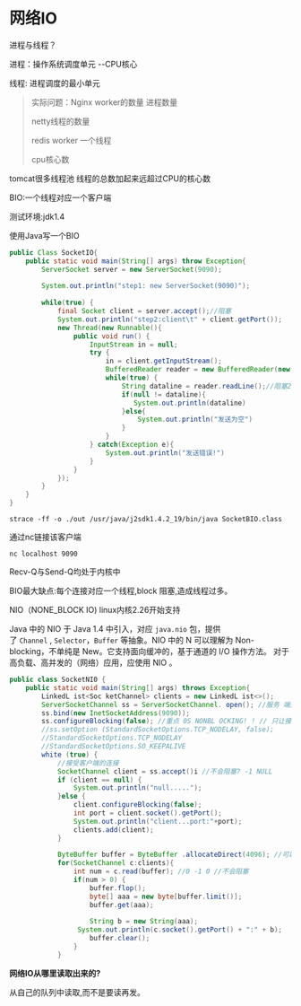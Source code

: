 # 网络IO



进程与线程？

进程：操作系统调度单元 --CPU核心

线程: 进程调度的最小单元

> 实际问题：Nginx worker的数量 进程数量 
>
> netty线程的数量
>
> redis worker 一个线程 
>
> cpu核心数

tomcat很多线程池 线程的总数加起来远超过CPU的核心数

BIO:一个线程对应一个客户端

测试环境:jdk1.4

使用Java写一个BIO

```java
public Class SocketIO{
    public static void main(String[] args) throw Exception{
        ServerSocket server = new ServerSocket(9090);
        
        System.out.println("step1: new ServerSocket(9090)");
        
        while(true) {
            final Socket client = server.accept();//阻塞
            System.out.println("step2:client\t" + client.getPort());
            new Thread(new Runnable(){
                public void run() {
                    InputStream in = null;
                    try {
                        in = client.getInputStream();
                        BufferedReader reader = new BufferedReader(new InputStreamReader(in));
                        while(true) {
                            String dataline = reader.readLine();//阻塞2
                            if(null != dataline){
                               System.out.println(dataline) 
                            }else{
                                System.out.println("发送为空")
                            }
                        }
                    } catch(Exception e){
                        System.out.println("发送错误!")
                    }
                }
            });
        }
    }
}
```

```shell
strace -ff -o ./out /usr/java/j2sdk1.4.2_19/bin/java SocketBIO.class
```

通过nc链接该客户端

```shell
nc localhost 9090
```

Recv-Q与Send-Q均处于内核中

BIO最大缺点:每个连接对应一个线程,block 阻塞,造成线程过多。

NIO（NONE_BLOCK IO) linux内核2.26开始支持

Java 中的 NIO 于 Java 1.4 中引入，对应 `java.nio` 包，提供了 `Channel` , `Selector`，`Buffer` 等抽象。NIO 中的 N 可以理解为 Non-blocking，不单纯是 New。它支持面向缓冲的，基于通道的 I/O 操作方法。 对于高负载、高并发的（网络）应用，应使用 NIO  。

```java
public class SocketNI0 {
    public static void main(String[] args) throws Exception{
        LinkedL ist<Soc ketChannel> clients = new LinkedL ist<>();
        ServerSocketChannel ss = ServerSocketChannel. open(); //服务 端开启监听:接受客户端
        ss.bind(new InetSocketAddress(9090));
        ss.configureBlocking(false); //重点 0S NONBL OCKING! ! // 只让接受客户端不阻塞
        //ss.setOption (StandardSocketOptions.TCP_NODELAY, false);
        //StandardSocketOptions.TCP_NODELAY
        //StandardSocketOptions.SO_KEEPALIVE
        white (true) {
            //接受客户端的连接
            SocketChannel client = ss.accept()i //不会阻塞? -1 NULL
            if (client == null) {  
                System.out.println("null.....");
            }else {
                client.configureBlocking(false);
                int port = client.socket().getPort();
                System.out.println("client...port:"+port);
                clients.add(client);
            }
            
            ByteBuffer buffer = ByteBuffer .allocateDirect(4096); //可以在堆里
            for(SocketChannel c:clients){
                int num = c.read(buffer); //0 -1 0 //不会阻塞
                if(num > 0) {
                    buffer.flop();
                    byte[] aaa = new byte[buffer.limit()];
                    buffer.get(aaa);
                    
                    String b = new String(aaa);
                 System.out.println(c.socket().getPort() + ":" + b);
                    buffer.clear();
                }
            }
```



**网络IO从哪里读取出来的?**

从自己的队列中读取,而不是要读再发。



